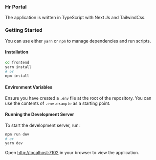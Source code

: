 ### Hr Portal

The application is written in TypeScript with Next Js and TailwindCss.


### Getting Started

You can use either `yarn` or `npm` to manage dependencies and run scripts.

#### Installation

```bash
cd frontend
yarn install
# or
npm install
```

#### Environment Variables

Ensure you have created a `.env` file at the root of the repository. You can use the contents of `.env.example` as a starting point.

#### Running the Development Server

To start the development server, run:

```bash
npm run dev
# or
yarn dev
```

Open [http://localhost:7102](http://localhost:7102) in your browser to view the application.
